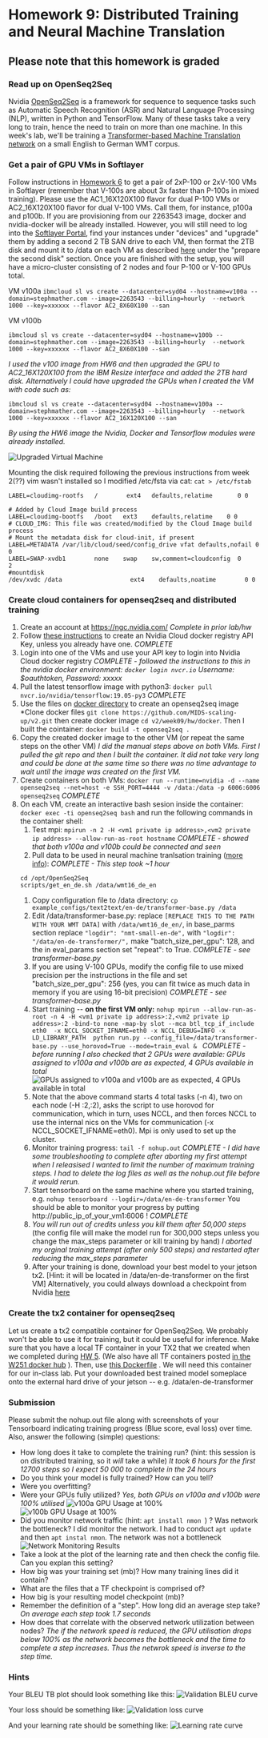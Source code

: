 # Homework 9: Distributed Training and Neural Machine Translation

## Please note that this homework is graded
### Read up on OpenSeq2Seq
Nvidia [OpenSeq2Seq](https://github.com/NVIDIA/OpenSeq2Seq/) is a framework for sequence to sequence tasks such as Automatic Speech Recognition (ASR) and Natural Language Processing (NLP), written in Python and TensorFlow. Many of these tasks take a very long to train, hence the need to train on more than one machine.  In this week's lab, we'll be training a [Transformer-based Machine Translation network](https://nvidia.github.io/OpenSeq2Seq/html/machine-translation/transformer.html) on a small English to German WMT corpus.

### Get a pair of GPU VMs in Softlayer
Follow instructions in [Homework 6](https://github.com/MIDS-scaling-up/v2/tree/master/week06/hw) to get a pair of 2xP-100 or 2xV-100 VMs in Softlayer (remember that V-100s are about 3x faster than P-100s in mixed training). Please use the AC1_16X120X100 flavor for dual P-100 VMs or AC2_16X120X100 flavor for dual V-100 VMs. Call them, for instance, p100a and p100b.  If you are provisioning from our 2263543  image, docker and nvidia-docker will be already installed.  However, you will still need to log into the [Softlayer Portal](http://control.softlayer.com), find your instances under "devices" and "upgrade" them by adding a second 2 TB SAN drive to each VM, then format the 2TB disk and mount it to /data on each VM as described [here](https://github.com/MIDS-scaling-up/v2/blob/master/week03/hw/digits/README.md) under the "prepare the second disk" section.  Once you are finished with the setup, you will have a micro-cluster consisting of 2 nodes and four P-100 or V-100 GPUs total.

VM v100a
`ibmcloud sl vs create --datacenter=syd04 --hostname=v100a --domain=stephmather.com --image=2263543 --billing=hourly  --network 1000 --key=xxxxxx --flavor AC2_8X60X100 --san
`

VM v100b
```
ibmcloud sl vs create --datacenter=syd04 --hostname=v100b --domain=stephmather.com --image=2263543 --billing=hourly  --network 1000 --key=xxxxxx --flavor AC2_8X60X100 --san
```

*I used the v100 image from HW6 and then upgraded the GPU to AC2_16X120X100 from the IBM Resize interface and added the 2TB hard disk. Alternatively I could have upgraded the GPUs when I created the VM with code such as:*
```
ibmcloud sl vs create --datacenter=syd04 --hostname=v100a --domain=stephmather.com --image=2263543 --billing=hourly  --network 1000 --key=xxxxxx --flavor AC2_16X120X100 --san
```
*By using the HW6 image the Nvidia, Docker and Tensorflow modules were already installed.*

![Upgraded Virtual Machine](upgrade_vm.jpg)

Mounting the disk required following the previous instructions from week 2(??)
vim wasn't installed so I modified /etc/fsta via cat: `cat > /etc/fstab`

```
LABEL=cloudimg-rootfs   /        ext4   defaults,relatime       0 0

# Added by Cloud Image build process
LABEL=cloudimg-bootfs   /boot   ext3    defaults,relatime    0 0
# CLOUD_IMG: This file was created/modified by the Cloud Image build process
# Mount the metadata disk for cloud-init, if present
LABEL=METADATA /var/lib/cloud/seed/config_drive vfat defaults,nofail 0 0
LABEL=SWAP-xvdb1        none    swap    sw,comment=cloudconfig  0       2
#mountdisk
/dev/xvdc /data                   ext4    defaults,noatime        0 0
```

### Create cloud containers for openseq2seq and distributed training

1. Create an account at https://ngc.nvidia.com/ *Complete in prior lab/hw*
1. Follow [these instructions](https://docs.nvidia.com/ngc/ngc-getting-started-guide/index.html#generating-api-key) to create an Nvidia Cloud docker registry API Key, unless you already have one. *COMPLETE*
1. Login into one of the VMs and use your API key to login into Nvidia Cloud docker registry *COMPLETE - followed the instructions to this in the nvidia docker environment: `docker login nvcr.io` Username: $oauthtoken, Password: xxxxx*
1. Pull the latest tensorflow image with python3: ```docker pull nvcr.io/nvidia/tensorflow:19.05-py3``` *COMPLETE*
1. Use the files on [docker directory](docker) to create an openseq2seq image *Clone docker files ```git clone https://github.com/MIDS-scaling-up/v2.git``` then create docker image ```cd v2/week09/hw/docker```. Then I built the cointainer: ```docker build -t openseq2seq .```
1. Copy the created docker image to the other VM (or repeat the same steps on the other VM) *I did the manual steps above on both VMs. First I pulled the git repo and then I built the container. It did not take very long and could be done at the same time so there was no time advantage to wait until the image was created on the first VM.*
1. Create containers on both VMs: ``` docker run --runtime=nvidia -d --name openseq2seq --net=host -e SSH_PORT=4444 -v /data:/data -p 6006:6006 openseq2seq ``` *COMPLETE*
1. On each VM, create an interactive bash sesion inside the container: ``` docker exec -ti openseq2seq bash ``` and run the following commands in the container shell: 
    1. Test mpi: ``` mpirun -n 2 -H <vm1 private ip address>,<vm2 private ip address> --allow-run-as-root hostname ``` *COMPLETE - showed that both v100a and v100b could be connected and seen*
    1. Pull data to be used in neural machine tranlsation training ([more info](https://nvidia.github.io/OpenSeq2Seq/html/machine-translation.html)):  *COMPLETE - This step took ~1 hour*
    ``` 
    cd /opt/OpenSeq2Seq 
    scripts/get_en_de.sh /data/wmt16_de_en
    ```
    1. Copy configuration file to /data directory: ``` cp example_configs/text2text/en-de/transformer-base.py /data ```
    1. Edit /data/transformer-base.py: replace ```[REPLACE THIS TO THE PATH WITH YOUR WMT DATA]``` with ```/data/wmt16_de_en/```,  in base_parms section replace ```"logdir": "nmt-small-en-de",``` with ```"logdir": "/data/en-de-transformer/",```  make "batch_size_per_gpu": 128, and the in eval_params section set "repeat": to True. *COMPLETE - see transformer-base.py*
    1. If you are using V-100 GPUs, modify the config file to use mixed precision per the instructions in the file and set  "batch_size_per_gpu": 256 (yes, you can fit twice as much data in memory if you are using 16-bit precision) *COMPLETE - see transformer-base.py*
    1. Start training -- **on the first VM only:** ```nohup mpirun --allow-run-as-root -n 4 -H <vm1 private ip address>:2,<vm2 private ip address>:2 -bind-to none -map-by slot --mca btl_tcp_if_include eth0  -x NCCL_SOCKET_IFNAME=eth0 -x NCCL_DEBUG=INFO -x LD_LIBRARY_PATH  python run.py --config_file=/data/transformer-base.py --use_horovod=True --mode=train_eval & ``` *COMPLETE - before running I also checked that 2 GPUs were available: GPUs assigned to v100a and v100b are as expected, 4 GPUs available in total*
    ![GPUs assigned to v100a and v100b are as expected, 4 GPUs available in total](2_GPU_available_on_each.jpg)
    1. Note that the above command starts 4 total tasks (-n 4), two on each node (-H <vm1 private ip address>:2,<vm2 private ip address>:2), asks the script to use horovod for communication, which in turn, uses NCCL, and then forces NCCL to use the internal nics on the VMs for communication (-x NCCL_SOCKET_IFNAME=eth0). Mpi is only used to set up the cluster.
    1. Monitor training progress: ``` tail -f nohup.out ``` *COMPLETE - I did have some troubleshooting to complete after aborting my first attempt when I releasised I wanted to limit the number of maximum training steps. I had to delete the log files as well as the nohup.out file before it would rerun.*
    1. Start tensorboard on the same machine where you started training, e.g. ```nohup tensorboard --logdir=/data/en-de-transformer``` You should be able to monitor your progress by putting http://public_ip_of_your_vm1:6006 ! *COMPLETE*
    1. *You will run out of credits unless you kill them after 50,000 steps* (the config file will make the model run for 300,000 steps unless you change the max_steps parameter or kill training by hand) *I aborted my orginal training attempt (after only 500 steps) and restarted after reducing the max_steps parameter* 
    1. After your training is done, download your best model to your jetson tx2.  [Hint: it will be located in /data/en-de-transformer on the first VM]  Alternatively, you could always download a checkpoint from Nvidia [here](https://nvidia.github.io/OpenSeq2Seq/html/machine-translation.html)
 
### Create the tx2 container for openseq2seq 
Let us create a tx2 compatible container for OpenSeq2Seq.  We probably won't be able to use it for training, but it could be useful for inference.  Make sure that you have a local TF container in your TX2 that we created when we completed during [HW 5](https://github.com/MIDS-scaling-up/v2/tree/master/week05/hw). (We also have all TF containers posted [in the W251 docker hub](https://cloud.docker.com/u/w251/repository/docker/w251/tensorflow) ). Then, use [this Dockerfile](https://github.com/MIDS-scaling-up/v2/blob/master/week09/hw/docker/arm64/Dockerfile.dev-tx2-4.2_b158-py3) . We will need this container for our in-class lab.  Put your downloaded best trained model someplace onto the external hard drive of your jetson -- e.g. /data/en-de-transformer


### Submission

Please submit the nohup.out file along with screenshots of your Tensorboard indicating training progress (Blue score, eval loss) over time.  Also, answer the following (simple) questions:
* How long does it take to complete the training run? (hint: this session is on distributed training, so it *will* take a while)
*It took 6 hours for the first 12700  steps so I expect 50 000 to complete in the 24 hours*
* Do you think your model is fully trained? How can you tell?
* Were you overfitting?
* Were your GPUs fully utilized? *Yes, both GPUs on v100a and v100b were 100% utilised*
![v100a GPU Usage at 100%](V100a_GPU_usage.jpg)
![v100b GPU Usage at 100%](V100b_GPU_usage.jpg)
* Did you monitor network traffic (hint:  ```apt install nmon ```) ? Was network the bottleneck?
I did monitor the network. I had to conduct `apt update` and then `apt instal nmon`. The network was not a bottleneck
![Network Monitoring Results](Network_monitoring.jpg)
* Take a look at the plot of the learning rate and then check the config file.  Can you explan this setting?
* How big was your training set (mb)? How many training lines did it contain?
* What are the files that a TF checkpoint is comprised of?
* How big is your resulting model checkpoint (mb)?
* Remember the definition of a "step". How long did an average step take? *On average each step took 1.7 seconds*
* How does that correlate with the observed network utilization between nodes? *The if the network speed is reduced, the GPU utilisation drops below 100% as the network becomes the bottleneck and the time to complete a step increases. Thus the netwrok speed is inverse to the step time.*

### Hints
Your BLEU TB plot should look something like this:
![Validation BLEU curve](bleu2.jpg)

Your loss should be something like:
![Validation loss curve](loss.JPG)

And your learning rate  should be something like:
![Learning rate curve](lr.JPG)
